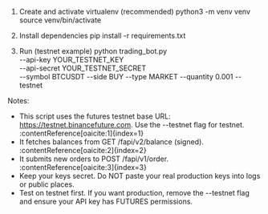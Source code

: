 1) Create and activate virtualenv (recommended)
   python3 -m venv venv
   source venv/bin/activate

2) Install dependencies
   pip install -r requirements.txt

3) Run (testnet example)
   python trading_bot.py \
     --api-key YOUR_TESTNET_KEY \
     --api-secret YOUR_TESTNET_SECRET \
     --symbol BTCUSDT --side BUY --type MARKET --quantity 0.001 --testnet

Notes:
- This script uses the futures testnet base URL: https://testnet.binancefuture.com. Use the --testnet flag for testnet. :contentReference[oaicite:1]{index=1}
- It fetches balances from GET /fapi/v2/balance (signed). :contentReference[oaicite:2]{index=2}
- It submits new orders to POST /fapi/v1/order. :contentReference[oaicite:3]{index=3}
- Keep your keys secret. Do NOT paste your real production keys into logs or public places.
- Test on testnet first. If you want production, remove the --testnet flag and ensure your API key has FUTURES permissions.
